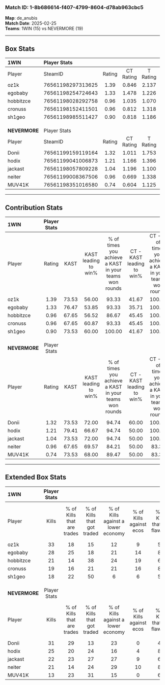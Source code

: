 ### Match ID: 1-8b686614-f407-4799-8604-d78ab963cbc5  
**Map**: de_anubis  
**Match Date**: 2025-02-25  
**Teams**: 1WIN (15) vs NEVERMORE (19)  

---  

## Box Stats  

| **1WIN**      | Player Stats      |        |           |          |       |       |       |         |        |      |     |
| :- | :- | :-: | :-: | :-: | :-: | :-: | :-: | :-: | :-: | :-: | :-: |
| Player        | SteamID           | Rating | CT Rating | T Rating | KAST  |  ADR  | Kills | Assists | Deaths | K/D  | HS% |
| oz1k          | 76561198297313625 |  1.39  |   0.846   |  2.137   | 73.53 | 104.2 |  33   |    4    |   25   | 1.32 | 51  |
| egobaby       | 76561198254724643 |  1.33  |   1.478   |  1.226   | 76.47 | 78.2  |  28   |    4    |   17   | 1.65 | 28  |
| hobbitzce     | 76561198028292758 |  0.96  |   1.035   |  1.070   | 67.65 | 63.2  |  21   |    9    |   23   | 0.91 | 42  |
| cronuss       | 76561198152411501 |  0.96  |   0.812   |  1.318   | 67.65 | 71.8  |  19   |   11    |   22   | 0.86 | 73  |
| sh1geo        | 76561198985511427 |  0.90  |   0.818   |  1.186   | 73.53 | 67.3  |  18   |    6    |   25   | 0.72 | 33  |
|               |                   |        |           |          |       |       |       |         |        |      |     |
|               |                   |        |           |          |       |       |       |         |        |      |     |
|               |                   |        |           |          |       |       |       |         |        |      |     |
| **NEVERMORE** | Player Stats      |        |           |          |       |       |       |         |        |      |     |
| Player        | SteamID           | Rating | CT Rating | T Rating | KAST  |  ADR  | Kills | Assists | Deaths | K/D  | HS% |
| Donii         | 76561199159119164 |  1.32  |   1.011   |  1.753   | 73.53 | 81.4  |  31   |    6    |   22   | 1.41 | 67  |
| hodix         | 76561199041006873 |  1.21  |   1.166   |  1.396   | 79.41 | 78.2  |  25   |    9    |   22   | 1.14 | 32  |
| jackast       | 76561198057809228 |  1.04  |   1.196   |  1.100   | 73.53 | 79.1  |  22   |   11    |   26   | 0.85 | 27  |
| neiter        | 76561199008367506 |  0.96  |   0.669   |  1.338   | 67.65 | 75.6  |  21   |    7    |   25   | 0.84 | 61  |
| MUV41K        | 76561198351016580 |  0.74  |   0.604   |  1.125   | 73.53 | 49.8  |  13   |    9    |   24   | 0.54 | 61  |
---  

## Contribution Stats  

| **1WIN**      | Player Stats |       |                      |                                                        |                           |                                                             |                          |                                                            |
| :- | :-: | :-: | :-: | :-: | :-: | :-: | :-: | :-: |
| Player        |    Rating    | KAST  | KAST leading to win% | % of times you achieve a KAST in your teams won rounds | CT - KAST leading to win% | CT - % of times you achieve a KAST in your teams won rounds | T - KAST leading to win% | T - % of times you achieve a KAST in your teams won rounds |
| oz1k          |     1.39     | 73.53 |        56.00         |                         93.33                          |           41.67           |                           100.00                            |          69.23           |                           90.00                            |
| egobaby       |     1.33     | 76.47 |        53.85         |                         93.33                          |           35.71           |                           100.00                            |          75.00           |                           90.00                            |
| hobbitzce     |     0.96     | 67.65 |        56.52         |                         86.67                          |           45.45           |                           100.00                            |          66.67           |                           80.00                            |
| cronuss       |     0.96     | 67.65 |        60.87         |                         93.33                          |           45.45           |                           100.00                            |          75.00           |                           90.00                            |
| sh1geo        |     0.90     | 73.53 |        60.00         |                         100.00                         |           41.67           |                           100.00                            |          76.92           |                           100.00                           |
|               |              |       |                      |                                                        |                           |                                                             |                          |                                                            |
|               |              |       |                      |                                                        |                           |                                                             |                          |                                                            |
|               |              |       |                      |                                                        |                           |                                                             |                          |                                                            |
| **NEVERMORE** | Player Stats |       |                      |                                                        |                           |                                                             |                          |                                                            |
| Player        |    Rating    | KAST  | KAST leading to win% | % of times you achieve a KAST in your teams won rounds | CT - KAST leading to win% | CT - % of times you achieve a KAST in your teams won rounds | T - KAST leading to win% | T - % of times you achieve a KAST in your teams won rounds |
| Donii         |     1.32     | 73.53 |        72.00         |                         94.74                          |           60.00           |                           100.00                            |          80.00           |                           92.31                            |
| hodix         |     1.21     | 79.41 |        66.67         |                         94.74                          |           50.00           |                           100.00                            |          80.00           |                           92.31                            |
| jackast       |     1.04     | 73.53 |        72.00         |                         94.74                          |           50.00           |                           100.00                            |          92.31           |                           92.31                            |
| neiter        |     0.96     | 67.65 |        69.57         |                         84.21                          |           50.00           |                            83.33                            |          84.62           |                           84.62                            |
| MUV41K        |     0.74     | 73.53 |        68.00         |                         89.47                          |           50.00           |                            83.33                            |          80.00           |                           92.31                            |
---  

## Extended Box Stats  

| **1WIN**      | Player Stats |                            |                            |                                    |                         |                              |                                 |        |                             |                                     |                          |                               |                            |
| :- | :-: | :-: | :-: | :-: | :-: | :-: | :-: | :-: | :-: | :-: | :-: | :-: | :-: |
| Player        |    Kills     | % of Kills that are trades | % of Kills that got traded | % of Kills against a lower economy | % of Kills against ecos | % of Kills that are flawless | % of Kills that are close duels | Deaths | % of Deaths that get traded | % of Deaths against a lower economy | % of Deaths against ecos | % of Deaths that are flawless | % of Deaths that are close |
| oz1k          |      33      |             18             |             15             |                 12                 |            9            |              55              |                6                |   25   |             20              |                  4                  |            4             |              72               |             16             |
| egobaby       |      28      |             25             |             18             |                 21                 |           14            |              86              |                0                |   17   |             12              |                  0                  |            0             |              94               |             6              |
| hobbitzce     |      21      |             14             |             38             |                 24                 |           19            |              67              |                5                |   23   |             26              |                  9                  |            9             |              83               |             0              |
| cronuss       |      19      |             16             |             21             |                 21                 |           16            |              84              |                0                |   22   |             27              |                  5                  |            0             |              55               |             0              |
| sh1geo        |      18      |             22             |             50             |                 6                  |            6            |              50              |               17                |   25   |             24              |                  8                  |            4             |              48               |             4              |
|               |              |                            |                            |                                    |                         |                              |                                 |        |                             |                                     |                          |                               |                            |
|               |              |                            |                            |                                    |                         |                              |                                 |        |                             |                                     |                          |                               |                            |
|               |              |                            |                            |                                    |                         |                              |                                 |        |                             |                                     |                          |                               |                            |
| **NEVERMORE** | Player Stats |                            |                            |                                    |                         |                              |                                 |        |                             |                                     |                          |                               |                            |
| Player        |    Kills     | % of Kills that are trades | % of Kills that got traded | % of Kills against a lower economy | % of Kills against ecos | % of Kills that are flawless | % of Kills that are close duels | Deaths | % of Deaths that get traded | % of Deaths against a lower economy | % of Deaths against ecos | % of Deaths that are flawless | % of Deaths that are close |
| Donii         |      31      |             29             |             13             |                 23                 |            0            |              48              |                3                |   22   |             23              |                 14                  |            0             |              73               |             0              |
| hodix         |      25      |             20             |             24             |                 16                 |            4            |              84              |                0                |   22   |             23              |                  9                  |            0             |              68               |             0              |
| jackast       |      22      |             23             |             27             |                 27                 |            9            |              68              |                5                |   26   |             27              |                 12                  |            0             |              69               |             12             |
| neiter        |      21      |             14             |             24             |                 29                 |           10            |              81              |               10                |   25   |             20              |                 16                  |            0             |              72               |             0              |
| MUV41K        |      13      |             23             |             31             |                 15                 |            0            |              62              |               15                |   24   |             38              |                 17                  |            0             |              63               |             13             |
